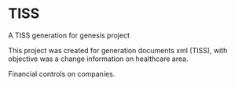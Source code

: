# TISS
A TISS generation for genesis project

This project was created for generation documents xml (TISS), with objective was a change information on healthcare area.

Financial controls on companies.
